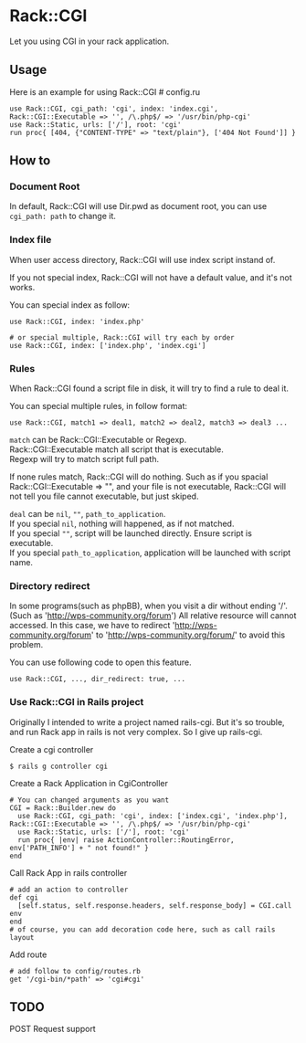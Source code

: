 Rack::CGI
=========

Let you using CGI in your rack application.

Usage
-----

Here is an example for using Rack::CGI
    # config.ru

    use Rack::CGI, cgi_path: 'cgi', index: 'index.cgi', Rack::CGI::Executable => '', /\.php$/ => '/usr/bin/php-cgi'
    use Rack::Static, urls: ['/'], root: 'cgi'
    run proc{ [404, {"CONTENT-TYPE" => "text/plain"}, ['404 Not Found']] }

How to
-----

### Document Root

In default, Rack::CGI will use Dir.pwd as document root, you can use `cgi_path: path` to change it.

### Index file

When user access directory, Rack::CGI will use index script instand of.

If you not special index, Rack::CGI will not have a default value, and it's not works.

You can special index as follow:

    use Rack::CGI, index: 'index.php'

    # or special multiple, Rack::CGI will try each by order
    use Rack::CGI, index: ['index.php', 'index.cgi']

### Rules 

When Rack::CGI found a script file in disk, it will try to find a rule to deal it.

You can special multiple rules, in follow format:

    use Rack::CGI, match1 => deal1, match2 => deal2, match3 => deal3 ...

`match` can be Rack::CGI::Executable or Regexp.  
Rack::CGI::Executable match all script that is executable.  
Regexp will try to match script full path.

If none rules match, Rack::CGI will do nothing. Such as if you spacial Rack::CGI::Executable => "", 
and your file is not executable, Rack::CGI will not tell you file cannot executable, but just skiped.

`deal` can be `nil`, `""`, `path_to_application`.  
If you special `nil`, nothing will happened, as if not matched.  
If you special `""`, script will be launched directly. Ensure script is executable.  
If you special `path_to_application`, application will be launched with script name.

### Directory redirect

In some programs(such as phpBB), when you visit a dir without ending '/'. (Such as 'http://wps-community.org/forum')
All relative resource will cannot accessed. In this case, we have to redirect 'http://wps-community.org/forum' to 
'http://wps-community.org/forum/' to avoid this problem.

You can use following code to open this feature.

    use Rack::CGI, ..., dir_redirect: true, ...

### Use Rack::CGI in Rails project

Originally I intended to write a project named rails-cgi.
But it's so trouble, and run Rack app in rails is not very complex.
So I give up rails-cgi.

Create a cgi controller

    $ rails g controller cgi

Create a Rack Application in CgiController

    # You can changed arguments as you want
    CGI = Rack::Builder.new do
      use Rack::CGI, cgi_path: 'cgi', index: ['index.cgi', 'index.php'], Rack::CGI::Executable => '', /\.php$/ => '/usr/bin/php-cgi'
      use Rack::Static, urls: ['/'], root: 'cgi'
      run proc{ |env| raise ActionController::RoutingError, env['PATH_INFO'] + " not found!" }
    end

Call Rack App in rails controller

    # add an action to controller
    def cgi
      [self.status, self.response.headers, self.response_body] = CGI.call env
    end
    # of course, you can add decoration code here, such as call rails layout

Add route

    # add follow to config/routes.rb
    get '/cgi-bin/*path' => 'cgi#cgi'

TODO
----

POST Request support
